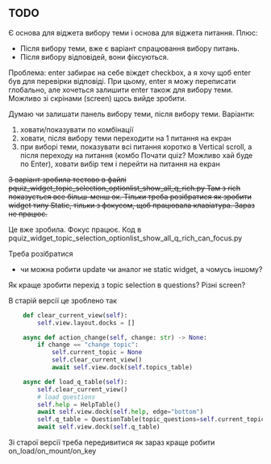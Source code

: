 ## TODO

Є основа для віджета вибору теми і основа для віджета питання. Плюс:

* Після вибору теми, вже є варіант спрацювання вибору питань.
* Після вибору відповідей, вони фіксуються.

Проблема: enter забирає на себе віждет checkbox, а я хочу щоб enter був для
перевірки відповіді.  При цьому, enter я можу переписати глобально, але
хочеться залишити enter також для вибору теми.
Можливо зі скрінами (screen) щось вийде зробити.

Думаю чи залишати панель вибору теми, після вибору теми.
Варіанти:

1. ховати/показувати по комбінації
2. ховати, після вибору теми переходити на 1 питання на екран
3. при виборі теми, показувати всі питання коротко в Vertical scroll, а після
   переходу на питання (комбо Почати quiz? Можливо хай буде по Enter), ховати
   вибір тем і перейти на питання на екран

~~3 варіант зробила тестово в файлі pquiz_widget_topic_selection_optionlist_show_all_q_rich.py
Там з rich показується все більш-менш ок. Тільки треба розібратися як зробити
widget типу Static, тільки з фокусом, щоб працювала клавіатура. Зараз не працює.~~

Це вже зробила. Фокус працює. Код в pquiz_widget_topic_selection_optionlist_show_all_q_rich_can_focus.py


Треба розібратися

* чи можна робити update чи аналог не static widget, а чомусь іншому?

Як краще зробити перехід з topic selection в questions? Різні screen?

В старій версії це зроблено так

```python
    def clear_current_view(self):
        self.view.layout.docks = []

    async def action_change(self, change: str) -> None:
        if change == "change topic":
            self.current_topic = None
            self.clear_current_view()
            await self.view.dock(self.topics_table)

    async def load_q_table(self):
        self.clear_current_view()
        # load questions
        self.help = HelpTable()
        await self.view.dock(self.help, edge="bottom")
        self.q_table = QuestionTable(topic_questions=self.current_topic_questions)
        await self.view.dock(self.q_table)

```

Зі старої версії треба передивитися як зараз краще робити on_load/on_mount/on_key

